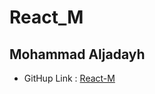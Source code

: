 # React_M 
## Mohammad Aljadayh 

- GitHup Link : [React-M](https://github.com/MohammadAljadayh/React_M)